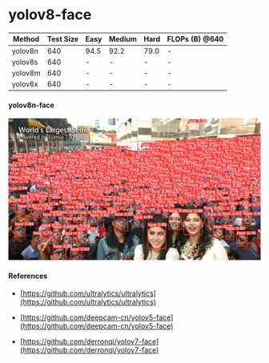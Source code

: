 # yolov8-face

| Method    |  Test Size | Easy  | Medium | Hard  | FLOPs (B) @640 | 
| ----------| ---------- | ----- | ------ | ----- | -------------- | 
| yolov8n   | 640        | 94.5  | 92.2   | 79.0  |  -             |
| yolov8s   | 640        | -  | -   | -  |  -             | 
| yolov8m   | 640        | -  | -   | -  |  -             | 
| yolov8x   | 640        | -  | -   | -  |  -             | 




#### yolov8n-face

![yolov8n-face](data/test.jpg)


#### References

* [https://github.com/ultralytics/ultralytics](https://github.com/ultralytics/ultralytics)

* [https://github.com/deepcam-cn/yolov5-face](https://github.com/deepcam-cn/yolov5-face)

* [https://github.com/derronqi/yolov7-face](https://github.com/derronqi/yolov7-face)
